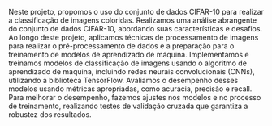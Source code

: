 Neste projeto, propomos o uso do conjunto de dados CIFAR-10 para realizar a classificação de imagens coloridas. Realizamos uma análise abrangente do conjunto de dados CIFAR-10, abordando suas características e desafios. Ao longo deste projeto, aplicamos técnicas de processamento de imagens para realizar o pré-processamento de dados e a preparação para o treinamento de modelos de aprendizado de máquina. Implementamos e treinamos modelos de classificação de imagens usando o algoritmo de aprendizado de maquina, incluindo redes neurais convolucionais (CNNs), utilizando a biblioteca TensorFlow. Avaliamos o desempenho desses modelos usando métricas apropriadas, como acurácia, precisão e recall. Para melhorar o desempenho, fazemos ajustes nos modelos e no processo de treinamento, realizando testes de validação cruzada que garantiza a robustez dos resultados.
